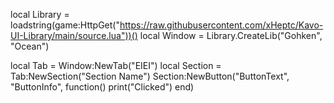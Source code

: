 local Library = loadstring(game:HttpGet("https://raw.githubusercontent.com/xHeptc/Kavo-UI-Library/main/source.lua"))()
local Window = Library.CreateLib("Gohken",    "Ocean")

local Tab = Window:NewTab("EIEI")
local Section = Tab:NewSection("Section Name")
Section:NewButton("ButtonText", "ButtonInfo", function()
    print("Clicked")
end)

